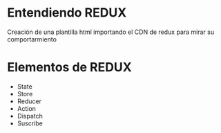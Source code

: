 # Entendiendo REDUX

Creación de una plantilla html importando el CDN de redux para mirar su comportarmiento

# Elementos de REDUX

- State
- Store
- Reducer
- Action
- Dispatch
- Suscribe
